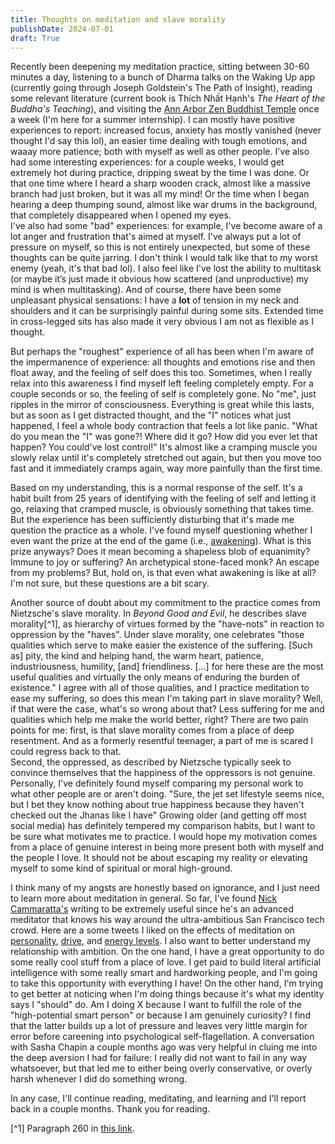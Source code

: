 ```yaml
---
title: Thoughts on meditation and slave morality  
publishDate: 2024-07-01
draft: True
---
```


Recently been deepening my meditation practice, sitting between 30-60 minutes a day, listening to a bunch of Dharma talks on the Waking Up app (currently going through Joseph Goldstein's The Path of Insight), reading some relevant literature (current book is Thích Nhất Hạnh's *The Heart of the Buddha's Teaching*), and visiting the [Ann Arbor Zen Buddhist Temple](https://www.zenbuddhisttemple.org/annarbor) once a week (I'm here for a summer internship).
I can mostly have positive experiences to report: increased focus, anxiety has mostly vanished (never thought I'd say this lol), an easier time dealing with tough emotions, and waaay more patience; both with myself as well as other people. 
I've also had some interesting experiences: for a couple weeks, I would get extremely hot during practice, dripping sweat by the time I was done. 
Or that one time where I heard a sharp wooden crack, almost like a massive branch had just broken, but it was all my mind!
Or the time when I began hearing a deep thumping sound, almost like war drums in the background, that completely disappeared when I opened my eyes.   
I've also had some "bad" experiences: for example, I've become aware of a lot anger and frustration that's aimed at myself. 
I've always put a lot of pressure on myself, so this is not entirely unexpected, but some of these thoughts can be quite jarring.
I don't think I would talk like that to my worst enemy (yeah, it's that bad lol). 
I also feel like I've lost the ability to multitask (or maybe it’s just made it obvious how scattered (and unproductive) my mind is when multitasking).
And of course, there have been some unpleasant physical sensations: I have a **lot** of tension in my neck and shoulders and it can be surprisingly painful during some sits. 
Extended time in cross-legged sits has also made it very obvious I am not as flexible as I thought. 

But perhaps the "roughest" experience of all has been when I'm aware of the impermanence of experience: all thoughts and emotions rise and then float away, and the feeling of self does this too.
Sometimes, when I really relax into this awareness I find myself left feeling completely empty. 
For a couple seconds or so, the feeling of self is completely gone.
No "me", just ripples in the mirror of consciousness. 
Everything is great while this lasts, but as soon as I get distracted thought, and the "I" notices what just happened, I feel a whole body contraction that feels a lot like panic. 
"What do you mean the "I" was gone?! Where did it go? How did you ever let that happen? You could've lost control!"
It's almost like a cramping muscle you slowly relax until it's completely stretched out again, but then you move too fast and it immediately cramps again, way more painfully than the first time. 

Based on my understanding, this is a normal response of the self. 
It's a habit built from 25 years of identifying with the feeling of self and letting it go, relaxing that cramped muscle, is obviously something that takes time. 
But the experience has been sufficiently disturbing that it's made me question the practice as a whole. 
I've found myself questioning whether I even want the prize at the end of the game (i.e., [awakening](https://en.wikipedia.org/wiki/Enlightenment_in_Buddhism)). 
What is this prize anyways? 
Does it mean becoming a shapeless blob of equanimity? 
Immune to joy or suffering? 
An archetypical stone-faced monk?
An escape from my problems? 
But, hold on, is that even what awakening is like at all?
I'm not sure, but these questions are a bit scary. 

Another source of doubt about my commitment to the practice comes from Nietzsche's slave morality.
In *Beyond Good and Evil*, he describes slave morality[^1], as hierarchy of virtues formed by the "have-nots" in reaction to oppression by the "haves".
Under slave morality, one celebrates "those qualities which serve to make easier the existence of the suffering. [Such as] pity, the kind and helping hand, the warm heart, patience, industriousness, humility, [and] friendliness. [...] for here these are the most useful qualities and virtually the only means of enduring the burden of existence."
I agree with all of those qualities, and I practice meditation to ease my suffering, so does this mean I'm taking part in slave morality? 
Well, if that were the case, what's so wrong about that? 
Less suffering for me and qualities which help me make the world better, right? 
There are two pain points for me: first, is that slave morality comes from a place of deep resentment. 
And as a formerly resentful teenager, a part of me is scared I could regress back to that.     
Second, the oppressed, as described by Nietzsche typically seek to convince themselves that the happiness of the oppressors is not genuine. 
Personally, I've definitely found myself comparing my personal work to what other people are or aren't doing.
"Sure, the jet set lifestyle seems nice, but I bet they know nothing about true happiness because they haven't checked out the Jhanas like I have"
Growing older (and getting off most social media) has definitely tempered my comparison habits, but I want to be sure what motivates me to practice.
I would hope my motivation comes from a place of genuine interest in being more present both with myself and the people I love. 
It should not be about escaping my reality or elevating myself to some kind of spiritual or moral high-ground. 

I think many of my angsts are honestly based on ignorance, and I just need to learn more about meditation in general.
So far, I've found [Nick Cammaratta's](https://x.com/nickcammarata) writing to be extremely useful since he's an advanced meditator that knows his way around the ultra-ambitious San Francisco tech crowd.
Here are a some tweets I liked on the effects of meditation on [personality](https://x.com/nickcammarata/status/1763334005490139533), [drive](https://x.com/nickcammarata/status/1806438864854413773), and [energy levels](https://x.com/nickcammarata/status/1804581069930594342).
I also want to better understand my relationship with ambition.
On the one hand, I have a great opportunity to do some really cool stuff from a place of love. 
I get paid to build literal artificial intelligence with some really smart and hardworking people, and I'm going to take this opportunity with everything I have!
On the other hand, I'm trying to get better at noticing when I'm doing things because it's what my identity says I "should" do.
Am I doing X because I want to fulfill the role of the "high-potential smart person" or because I am genuinely curiosity? 
I find that the latter builds up a lot of pressure and leaves very little margin for error before careening into psychological self-flagellation.
A conversation with Sasha Chapin a couple months ago was very helpful in cluing me into the deep aversion I had for failure: I really did not want to fail in any way whatsoever, but that led me to either being overly conservative, or overly harsh whenever I did do something wrong.  

In any case, I'll continue reading, meditating, and learning and I'll report back in a couple months. 
Thank you for reading.


[^1] Paragraph 260 in [this link](https://www.gutenberg.org/files/4363/4363-h/4363-h.htm#link2HCH0007).
